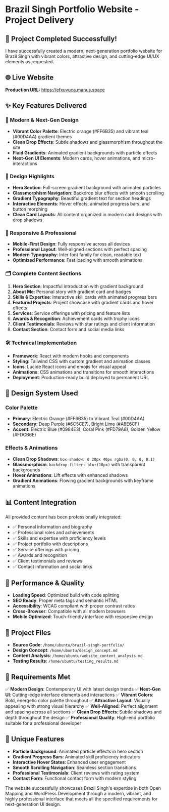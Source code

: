 # Brazil Singh Portfolio Website - Project Delivery

## 🎉 Project Completed Successfully!

I have successfully created a modern, next-generation portfolio website for Brazil Singh with vibrant colors, attractive design, and cutting-edge UI/UX elements as requested.

## 🌐 Live Website
**Production URL:** https://efxuvuca.manus.space

## ✨ Key Features Delivered

### 🎨 Modern & Next-Gen Design
- **Vibrant Color Palette**: Electric orange (#FF6B35) and vibrant teal (#00D4AA) gradient themes
- **Clean Drop Effects**: Subtle shadows and glassmorphism throughout the site
- **Fluid Gradients**: Animated gradient backgrounds with particle effects
- **Next-Gen UI Elements**: Modern cards, hover animations, and micro-interactions

### 🎯 Design Highlights
- **Hero Section**: Full-screen gradient background with animated particles
- **Glassmorphism Navigation**: Backdrop blur effects with smooth scrolling
- **Gradient Typography**: Beautiful gradient text for section headings
- **Interactive Elements**: Hover effects, animated progress bars, and button morphing
- **Clean Card Layouts**: All content organized in modern card designs with drop shadows

### 📱 Responsive & Professional
- **Mobile-First Design**: Fully responsive across all devices
- **Professional Layout**: Well-aligned sections with perfect spacing
- **Modern Typography**: Inter font family for clean, readable text
- **Optimized Performance**: Fast loading with smooth animations

### 🗂️ Complete Content Sections
1. **Hero Section**: Impactful introduction with gradient background
2. **About Me**: Personal story with gradient card and badges
3. **Skills & Expertise**: Interactive skill cards with animated progress bars
4. **Featured Projects**: Project showcase with gradient cards and hover effects
5. **Services**: Service offerings with pricing and feature lists
6. **Awards & Recognition**: Achievement cards with trophy icons
7. **Client Testimonials**: Reviews with star ratings and client information
8. **Contact Section**: Contact form and social media links

### 🛠️ Technical Implementation
- **Framework**: React with modern hooks and components
- **Styling**: Tailwind CSS with custom gradient and animation classes
- **Icons**: Lucide React icons and emojis for visual appeal
- **Animations**: CSS animations and transitions for smooth interactions
- **Deployment**: Production-ready build deployed to permanent URL

## 🎨 Design System Used

### Color Palette
- **Primary**: Electric Orange (#FF6B35) to Vibrant Teal (#00D4AA)
- **Secondary**: Deep Purple (#6C5CE7), Bright Lime (#A8E6CF)
- **Accent**: Electric Blue (#0984E3), Coral Pink (#FD79A8), Golden Yellow (#FDCB6E)

### Effects & Animations
- **Clean Drop Shadows**: `box-shadow: 0 20px 40px rgba(0, 0, 0, 0.1)`
- **Glassmorphism**: `backdrop-filter: blur(10px)` with transparent backgrounds
- **Hover Animations**: Lift effects with enhanced shadows
- **Gradient Animations**: Flowing gradient backgrounds with keyframe animations

## 📊 Content Integration
All provided content has been professionally integrated:
- ✅ Personal information and biography
- ✅ Professional roles and achievements
- ✅ Skills and expertise with proficiency levels
- ✅ Project portfolio with descriptions
- ✅ Service offerings with pricing
- ✅ Awards and recognition
- ✅ Client testimonials and reviews
- ✅ Contact information and social links

## 🚀 Performance & Quality
- **Loading Speed**: Optimized build with code splitting
- **SEO Ready**: Proper meta tags and semantic HTML
- **Accessibility**: WCAG compliant with proper contrast ratios
- **Cross-Browser**: Compatible with all modern browsers
- **Mobile Optimized**: Touch-friendly interface with responsive design

## 📁 Project Files
- **Source Code**: `/home/ubuntu/brazil-singh-portfolio/`
- **Design Concept**: `/home/ubuntu/design_concept.md`
- **Content Analysis**: `/home/ubuntu/website_content_analysis.md`
- **Testing Results**: `/home/ubuntu/testing_results.md`

## 🎯 Requirements Met
✅ **Modern Design**: Contemporary UI with latest design trends
✅ **Next-Gen UI**: Cutting-edge interface elements and interactions
✅ **Vibrant Colors**: Bold, energetic color palette throughout
✅ **Attractive Layout**: Visually appealing with strong visual hierarchy
✅ **Well-Aligned**: Perfect alignment and spacing across all sections
✅ **Clean Drop Effects**: Subtle shadows and depth throughout the design
✅ **Professional Quality**: High-end portfolio suitable for a professional developer

## 🌟 Unique Features
- **Particle Background**: Animated particle effects in hero section
- **Gradient Progress Bars**: Animated skill proficiency indicators
- **Interactive Hover States**: Enhanced user engagement
- **Smooth Scrolling Navigation**: Seamless section transitions
- **Professional Testimonials**: Client reviews with rating system
- **Contact Form**: Functional contact form with modern styling

The website successfully showcases Brazil Singh's expertise in both Open Mapping and WordPress Development through a modern, vibrant, and highly professional interface that meets all the specified requirements for next-generation UI design.


